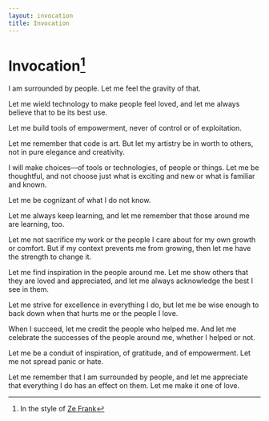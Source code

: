 ```yaml
---
layout: invocation
title: Invocation
---
```


# Invocation[^1]

I am surrounded by people. Let me feel the gravity of that.

Let me wield technology to make people feel loved, and let me always believe that to be its best use.

Let me build tools of empowerment, never of control or of exploitation.

Let me remember that code is art. But let my artistry be in worth to others, not in pure elegance and creativity.

I will make choices—of tools or technologies, of people or things. Let me be thoughtful, and not choose just what is exciting and new or what is familiar and known.

Let me be cognizant of what I do not know.

Let me always keep learning, and let me remember that those around me are learning, too.

Let me not sacrifice my work or the people I care about for my own growth or comfort. But if my context prevents me from growing, then let me have the strength to change it.

Let me find inspiration in the people around me. Let me show others that they are loved and appreciated, and let me always acknowledge the best I see in them.

Let me strive for excellence in everything I do, but let me be wise enough to back down when that hurts me or the people I love.

When I succeed, let me credit the people who helped me. And let me celebrate the successes of the people around me, whether I helped or not.

Let me be a conduit of inspiration, of gratitude, and of empowerment. Let me not spread panic or hate.

Let me remember that I am surrounded by people, and let me appreciate that everything I do has an effect on them. Let me make it one of love.

[^1]: In the style of [Ze Frank](http://ashow.zefrank.com/episodes/1)
